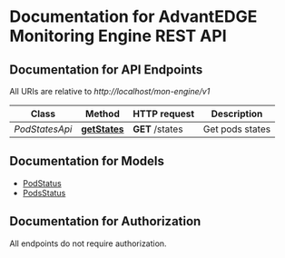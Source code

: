 # Documentation for AdvantEDGE Monitoring Engine REST API

<a name="documentation-for-api-endpoints"></a>
## Documentation for API Endpoints

All URIs are relative to *http://localhost/mon-engine/v1*

Class | Method | HTTP request | Description
------------ | ------------- | ------------- | -------------
*PodStatesApi* | [**getStates**](Apis/PodStatesApi.md#getstates) | **GET** /states | Get pods states


<a name="documentation-for-models"></a>
## Documentation for Models

 - [PodStatus](./Models/PodStatus.md)
 - [PodsStatus](./Models/PodsStatus.md)


<a name="documentation-for-authorization"></a>
## Documentation for Authorization

All endpoints do not require authorization.
